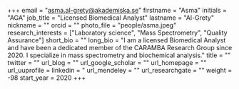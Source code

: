 +++
email = "asma.al-grety@akademiska.se"
firstname = "Asma"
initials = "AGA"
job_title = "Licensed Biomedical Analyst"
lastname = "Al-Grety"
nickname = ""
orcid = ""
photo_file = "people/asma.jpeg"
research_interests = ["Laboratory science", "Mass Spectrometry", "Quality Assurance"]
short_bio = ""
long_bio = "I am a licensed Biomedical Analyst and have been a dedicated member of the CARAMBA Research Group since 2020. I specialize in mass spectrometry and biochemical analysis."
title = ""
twitter = ""
url_blog = ""
url_google_scholar = ""
url_homepage = ""
url_uuprofile = linkedin = "
url_mendeley = ""
url_researchgate = ""
weight = -98
start_year = 2020
+++
